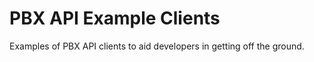 # PBX API Example Clients

Examples of PBX API clients to aid developers in getting off the ground.
